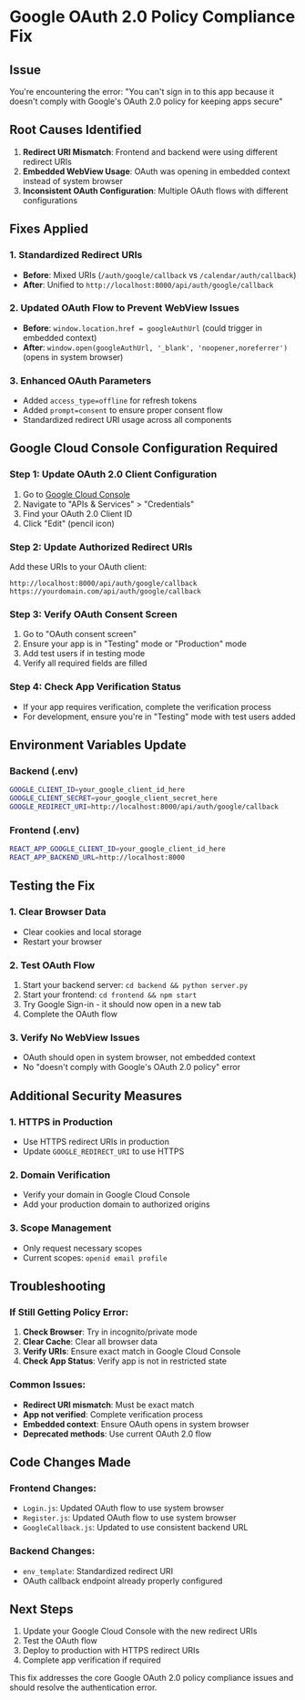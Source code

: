 # Google OAuth 2.0 Policy Compliance Fix

## Issue
You're encountering the error: "You can't sign in to this app because it doesn't comply with Google's OAuth 2.0 policy for keeping apps secure"

## Root Causes Identified
1. **Redirect URI Mismatch**: Frontend and backend were using different redirect URIs
2. **Embedded WebView Usage**: OAuth was opening in embedded context instead of system browser
3. **Inconsistent OAuth Configuration**: Multiple OAuth flows with different configurations

## Fixes Applied

### 1. Standardized Redirect URIs
- **Before**: Mixed URIs (`/auth/google/callback` vs `/calendar/auth/callback`)
- **After**: Unified to `http://localhost:8000/api/auth/google/callback`

### 2. Updated OAuth Flow to Prevent WebView Issues
- **Before**: `window.location.href = googleAuthUrl` (could trigger in embedded context)
- **After**: `window.open(googleAuthUrl, '_blank', 'noopener,noreferrer')` (opens in system browser)

### 3. Enhanced OAuth Parameters
- Added `access_type=offline` for refresh tokens
- Added `prompt=consent` to ensure proper consent flow
- Standardized redirect URI usage across all components

## Google Cloud Console Configuration Required

### Step 1: Update OAuth 2.0 Client Configuration
1. Go to [Google Cloud Console](https://console.cloud.google.com/)
2. Navigate to "APIs & Services" > "Credentials"
3. Find your OAuth 2.0 Client ID
4. Click "Edit" (pencil icon)

### Step 2: Update Authorized Redirect URIs
Add these URIs to your OAuth client:
```
http://localhost:8000/api/auth/google/callback
https://yourdomain.com/api/auth/google/callback
```

### Step 3: Verify OAuth Consent Screen
1. Go to "OAuth consent screen"
2. Ensure your app is in "Testing" mode or "Production" mode
3. Add test users if in testing mode
4. Verify all required fields are filled

### Step 4: Check App Verification Status
- If your app requires verification, complete the verification process
- For development, ensure you're in "Testing" mode with test users added

## Environment Variables Update

### Backend (.env)
```bash
GOOGLE_CLIENT_ID=your_google_client_id_here
GOOGLE_CLIENT_SECRET=your_google_client_secret_here
GOOGLE_REDIRECT_URI=http://localhost:8000/api/auth/google/callback
```

### Frontend (.env)
```bash
REACT_APP_GOOGLE_CLIENT_ID=your_google_client_id_here
REACT_APP_BACKEND_URL=http://localhost:8000
```

## Testing the Fix

### 1. Clear Browser Data
- Clear cookies and local storage
- Restart your browser

### 2. Test OAuth Flow
1. Start your backend server: `cd backend && python server.py`
2. Start your frontend: `cd frontend && npm start`
3. Try Google Sign-in - it should now open in a new tab
4. Complete the OAuth flow

### 3. Verify No WebView Issues
- OAuth should open in system browser, not embedded context
- No "doesn't comply with Google's OAuth 2.0 policy" error

## Additional Security Measures

### 1. HTTPS in Production
- Use HTTPS redirect URIs in production
- Update `GOOGLE_REDIRECT_URI` to use HTTPS

### 2. Domain Verification
- Verify your domain in Google Cloud Console
- Add your production domain to authorized origins

### 3. Scope Management
- Only request necessary scopes
- Current scopes: `openid email profile`

## Troubleshooting

### If Still Getting Policy Error:
1. **Check Browser**: Try in incognito/private mode
2. **Clear Cache**: Clear all browser data
3. **Verify URIs**: Ensure exact match in Google Cloud Console
4. **Check App Status**: Verify app is not in restricted state

### Common Issues:
- **Redirect URI mismatch**: Must be exact match
- **App not verified**: Complete verification process
- **Embedded context**: Ensure OAuth opens in system browser
- **Deprecated methods**: Use current OAuth 2.0 flow

## Code Changes Made

### Frontend Changes:
- `Login.js`: Updated OAuth flow to use system browser
- `Register.js`: Updated OAuth flow to use system browser  
- `GoogleCallback.js`: Updated to use consistent backend URL

### Backend Changes:
- `env_template`: Standardized redirect URI
- OAuth callback endpoint already properly configured

## Next Steps
1. Update your Google Cloud Console with the new redirect URIs
2. Test the OAuth flow
3. Deploy to production with HTTPS redirect URIs
4. Complete app verification if required

This fix addresses the core Google OAuth 2.0 policy compliance issues and should resolve the authentication error.
